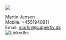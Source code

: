 ![](http://subjektiv.dk/files/subjektiv_logo_320w.png)
  

Martin Jensen  
Mobile: +4551940911  
Email: martin@subjektiv.dk  
![LinkedIn:](https://dk.linkedin.com/in/martinklt)
